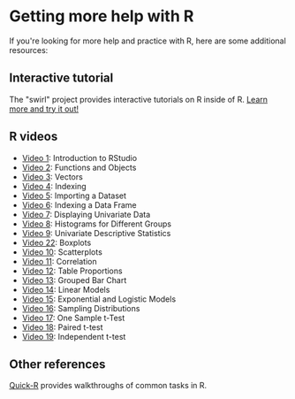 # Getting more help with R

If you're looking for more help and practice with R, here are some additional resources:

## Interactive tutorial

The "swirl" project provides interactive tutorials on R inside of R. [Learn more and try it out!](http://swirlstats.com/students.html)

## R videos

*   [Video 1](http://www.youtube.com/embed/OnccPx2B8Iw): Introduction to RStudio
*   [Video 2](http://www.youtube.com/embed/xhedRKX1N98): Functions and Objects
*   [Video 3](http://www.youtube.com/embed/o_L_Q48KxC0): Vectors
*   [Video 4](http://www.youtube.com/embed/n9LwIWJKMOs): Indexing
*   [Video 5](http://www.youtube.com/embed/C-a8NYmYYc8): Importing a Dataset
*   [Video 6](http://www.youtube.com/embed/46EFe194i6U): Indexing a Data Frame
*   [Video 7](http://www.youtube.com/embed/raEYhaV08_4): Displaying Univariate Data
*   [Video 8](http://www.youtube.com/embed/jBLdWuRVR74): Histograms for Different Groups
*   [Video 9](http://www.youtube.com/embed/CKB80iT6Qlk): Univariate Descriptive Statistics
*   [Video 22](http://www.youtube.com/embed/fw5qyHpswXQ): Boxplots
*   [Video 10](http://www.youtube.com/embed/BnvYHqIptv4): Scatterplots
*   [Video 11](http://www.youtube.com/embed/GHYiLM6ZMEY): Correlation
*   [Video 12](http://www.youtube.com/embed/yWzNTMv0gho): Table Proportions
*   [Video 13](http://www.youtube.com/embed/trs1FyfjxEU): Grouped Bar Chart
*   [Video 14](http://www.youtube.com/embed/w5fZQoA7C7o): Linear Models
*   [Video 15](http://www.youtube.com/embed/zDZCKZ5JtcI): Exponential and Logistic Models
*   [Video 16](http://www.youtube.com/embed/K-y77viwmkA): Sampling Distributions
*   [Video 17](http://www.youtube.com/embed/GyFGfdG4aO4): One Sample t-Test
*   [Video 18](http://www.youtube.com/embed/wo6DzjpQ5Oc): Paired t-test
*   [Video 19](http://www.youtube.com/embed/EKiX4-aHVa4): Independent t-test

## Other references

[Quick-R](http://www.statmethods.net/) provides walkthroughs of common tasks in R.